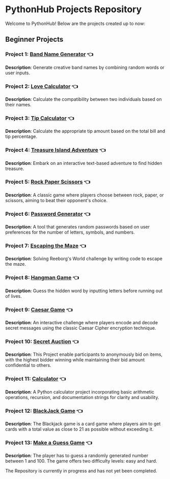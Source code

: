 # PythonHub Projects Repository

Welcome to PythonHub! Below are the projects created up to now:

## Beginner Projects

### Project 1: [Band Name Generator](https://github.com/MYethishwar/PythonHub/tree/main/Band%20Name%20Generator(Beginner)) 👈

**Description**: Generate creative band names by combining random words or user inputs.

### Project 2: [Love Calculator](https://github.com/MYethishwar/PythonHub/tree/main/Love%20Calculator(Beginner)) 👈

**Description**: Calculate the compatibility between two individuals based on their names.

### Project 3: [Tip Calculator](https://github.com/MYethishwar/PythonHub/tree/main/Tip%20Calculator(Beginner)) 👈

**Description**: Calculate the appropriate tip amount based on the total bill and tip percentage.

### Project 4: [Treasure Island Adventure](https://github.com/MYethishwar/PythonHub/tree/main/Treasure%20Island%20Adventure(Beginner)) 👈

**Description**: Embark on an interactive text-based adventure to find hidden treasure.

### Project 5: [Rock Paper Scissors](https://github.com/MYethishwar/PythonHub/tree/main/Rock%20Paper%20Scissors(Beginner)) 👈

**Description**: A classic game where players choose between rock, paper, or scissors, aiming to beat their opponent's choice.

### Project 6: [Password Generator](https://github.com/MYethishwar/PythonHub/tree/main/Password%20Generator(Beginner)) 👈

**Description**: A tool that generates random passwords based on user preferences for the number of letters, symbols, and numbers.

### Project 7: [Escaping the Maze](https://github.com/MYethishwar/PythonHub/tree/main/Escaping%20the%20Maze(Beginner)) 👈

**Description**: Solving Reeborg's World challenge by writing code to escape the maze.

### Project 8: [Hangman Game](https://github.com/MYethishwar/PythonHub/tree/main/Hangman(Beginner)) 👈

**Description**: Guess the hidden word by inputting letters before running out of lives.

### Project 9: [Caesar Game](https://github.com/MYethishwar/PythonHub/tree/main/Caesar%20Cipher(Beginner)) 👈

**Description**:  An interactive challenge where players encode and decode secret messages using the classic Caesar Cipher encryption technique.

### Project 10: [Secret Auction](https://github.com/MYethishwar/PythonHub/tree/main/Secret%20Auction(Beginner)) 👈

**Description**: This Project enable participants to anonymously bid on items, with the highest bidder winning while maintaining their bid amount confidential to others.

### Project 11: [Calculator](https://github.com/MYethishwar/PythonHub/tree/main/Calculator(Beginner)) 👈

**Description**:  A Python calculator project incorporating basic arithmetic operations, recursion, and documentation strings for clarity and usability.

### Project 12: [BlackJack Game](https://github.com/MYethishwar/PythonHub/tree/main/012-BlackJack(Beginner)) 👈

**Description**:  The Blackjack game is a card game where players aim to get cards with a total value as close to 21 as possible without exceeding it.

### Project 13: [Make a Guess Game](https://github.com/MYethishwar/PythonHub/tree/main/013-Make%20a%20Guess(Beginner)) 👈

**Description**:  The player has to guess a randomly generated number between 1 and 100. The game offers two difficulty levels: easy and hard.

The Repository is currently in progress and has not yet been completed.
